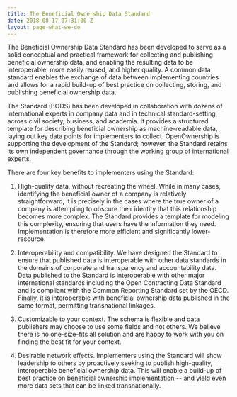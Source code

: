 ```yaml
---
title: The Beneficial Ownership Data Standard
date: 2018-08-17 07:31:00 Z
layout: page-what-we-do
---
```


The Beneficial Ownership Data Standard has been developed to serve as a solid conceptual and practical framework for collecting and publishing beneficial ownership data, and enabling the resulting data to be interoperable, more easily reused, and higher quality. A common data standard enables the exchange of data between implementing countries and allows for a rapid build-up of best practice on collecting, storing, and publishing beneficial ownership data.

The Standard (BODS) has been developed in collaboration with dozens of international experts in company data and in technical standard-setting, across civil society, business, and academia. It provides a structured template for describing beneficial ownership as machine-readable data, laying out key data points for implementers to collect. OpenOwnership is supporting the development of the Standard; however, the Standard retains its own independent governance through the working group of international experts.

There are four key benefits to implementers using the Standard:

1. High-quality data, without recreating the wheel. While in many cases, identifying the beneficial owner of a company is relatively straightforward, it is precisely in the cases where the true owner of a company is attempting to obscure their identity that this relationship becomes more complex. The Standard provides a template for modeling this complexity, ensuring that users have the information they need. Implementation is therefore more efficient and significantly lower-resource.

2. Interoperability and compatibility. We have designed the Standard to ensure that published data is interoperable with other data standards in the domains of corporate and transparency and accountability data. Data published to the Standard is interoperable with other major international standards including the Open Contracting Data Standard and is compliant with the Common Reporting Standard set by the OECD. Finally, it is interoperable with beneficial ownership data published in the same format, permitting transnational linkages.

3. Customizable to your context. The schema is flexible and data publishers may choose to use some fields and not others. We believe there is no one-size-fits all solution and are happy to work with you on finding the best fit for your context.

4. Desirable network effects. Implementers using the Standard will show leadership to others by proactively seeking to publish high-quality, interoperable beneficial ownership data. This will enable a build-up of best practice on beneficial ownership implementation -- and yield even more data sets that can be linked transnationally.